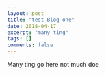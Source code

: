 ```yaml
---
layout: post
title: "test Blog one"
date: 2018-04-17
excerpt: "many ting"
tags: []
comments: false
---
```


Many ting go here not much doe
